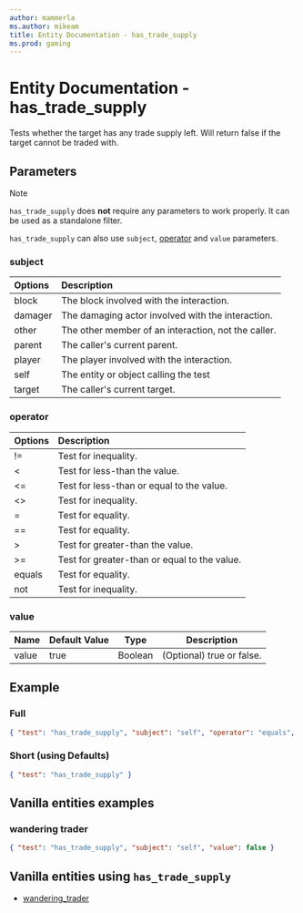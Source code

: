 ```yaml
---
author: mammerla
ms.author: mikeam
title: Entity Documentation - has_trade_supply
ms.prod: gaming
---
```


# Entity Documentation - has_trade_supply

Tests whether the target has any trade supply left. Will return false if the target cannot be traded with.

## Parameters

> [!Note]
> `has_trade_supply` does **not** require any parameters to work properly. It can be used as a standalone filter.
>
> `has_trade_supply` can also use `subject`, [operator](../Definitions/NestedTables/operator.md) and `value` parameters.

### subject

| Options| Description |
|:-----------|:-----------|
| block| The block involved with the interaction. |
| damager| The damaging actor involved with the interaction. |
| other| The other member of an interaction, not the caller. |
| parent| The caller's current parent. |
| player| The player involved with the interaction. |
| self| The entity or object calling the test |
| target| The caller's current target. |

### operator

| Options| Description |
|:-----------|:-----------|
| !=| Test for inequality. |
| <| Test for less-than the value. |
| <=| Test for less-than or equal to the value. |
| <>| Test for inequality. |
| =| Test for equality. |
| ==| Test for equality. |
| >| Test for greater-than the value. |
| >=| Test for greater-than or equal to the value. |
| equals| Test for equality. |
| not| Test for inequality. |

### value

|Name |Default Value  |Type  |Description  |
|---------|---------|---------|---------|
|value |true |Boolean |(Optional) true or false. |

## Example

### Full

```json
{ "test": "has_trade_supply", "subject": "self", "operator": "equals", "value": true }
```

### Short (using Defaults)

```json
{ "test": "has_trade_supply" }
```

## Vanilla entities examples

### wandering trader

```json
{ "test": "has_trade_supply", "subject": "self", "value": false }
```

## Vanilla entities using `has_trade_supply`

- [wandering_trader](../../../../Source/VanillaBehaviorPack_Snippets/entities/wandering_trader.md)
